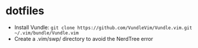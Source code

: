 # dotfiles
* Install Vundle: `git clone https://github.com/VundleVim/Vundle.vim.git ~/.vim/bundle/Vundle.vim`  
* Create a .vim/swp/ directory to avoid the NerdTree error
